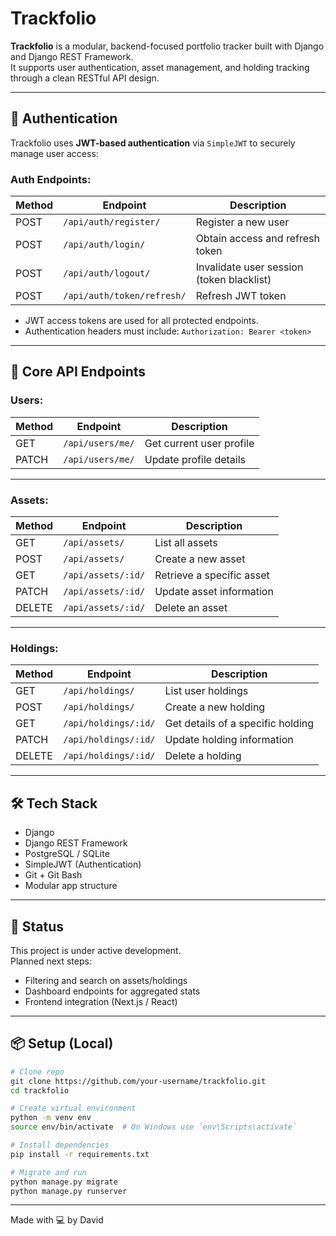 
# Trackfolio

**Trackfolio** is a modular, backend-focused portfolio tracker built with Django and Django REST Framework.  
It supports user authentication, asset management, and holding tracking through a clean RESTful API design.

---

## 🔐 Authentication

Trackfolio uses **JWT-based authentication** via `SimpleJWT` to securely manage user access:

### Auth Endpoints:
| Method | Endpoint              | Description                    |
|--------|-----------------------|--------------------------------|
| POST   | `/api/auth/register/` | Register a new user            |
| POST   | `/api/auth/login/`    | Obtain access and refresh token |
| POST   | `/api/auth/logout/`   | Invalidate user session (token blacklist) |
| POST   | `/api/auth/token/refresh/` | Refresh JWT token           |

- JWT access tokens are used for all protected endpoints.
- Authentication headers must include: `Authorization: Bearer <token>`

---

## 🧩 Core API Endpoints

### Users:
| Method | Endpoint             | Description                |
|--------|----------------------|----------------------------|
| GET    | `/api/users/me/`     | Get current user profile   |
| PATCH  | `/api/users/me/`     | Update profile details     |

---

### Assets:
| Method | Endpoint            | Description                         |
|--------|---------------------|-------------------------------------|
| GET    | `/api/assets/`      | List all assets                     |
| POST   | `/api/assets/`      | Create a new asset                  |
| GET    | `/api/assets/:id/`  | Retrieve a specific asset           |
| PATCH  | `/api/assets/:id/`  | Update asset information            |
| DELETE | `/api/assets/:id/`  | Delete an asset                     |

---

### Holdings:
| Method | Endpoint              | Description                         |
|--------|-----------------------|-------------------------------------|
| GET    | `/api/holdings/`      | List user holdings                  |
| POST   | `/api/holdings/`      | Create a new holding                |
| GET    | `/api/holdings/:id/`  | Get details of a specific holding  |
| PATCH  | `/api/holdings/:id/`  | Update holding information          |
| DELETE | `/api/holdings/:id/`  | Delete a holding                    |

---

## 🛠️ Tech Stack

- Django
- Django REST Framework
- PostgreSQL / SQLite
- SimpleJWT (Authentication)
- Git + Git Bash
- Modular app structure

---

## 🚀 Status

This project is under active development.  
Planned next steps:
- Filtering and search on assets/holdings
- Dashboard endpoints for aggregated stats
- Frontend integration (Next.js / React)

---

## 📦 Setup (Local)

```bash
# Clone repo
git clone https://github.com/your-username/trackfolio.git
cd trackfolio

# Create virtual environment
python -m venv env
source env/bin/activate  # On Windows use `env\Scripts\activate`

# Install dependencies
pip install -r requirements.txt

# Migrate and run
python manage.py migrate
python manage.py runserver
```

---

Made with 💻 by David
